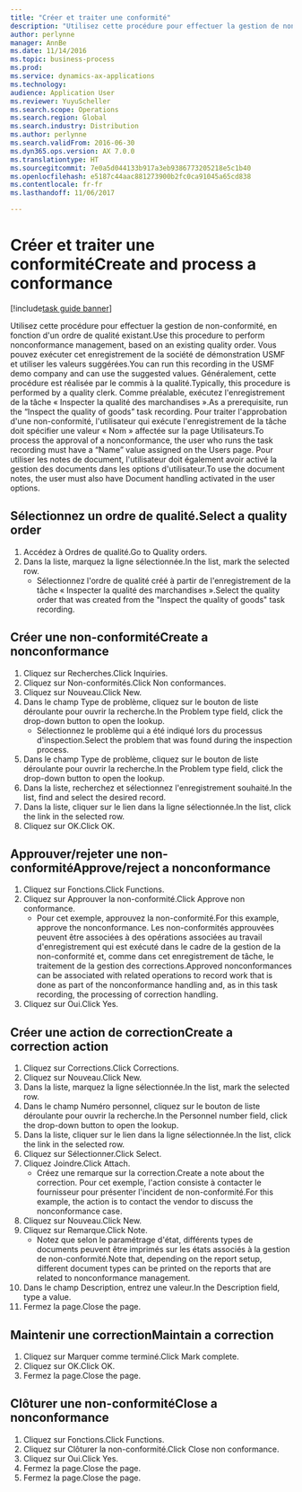 ```yaml
---
title: "Créer et traiter une conformité"
description: "Utilisez cette procédure pour effectuer la gestion de non-conformité, en fonction d'un ordre de qualité existant."
author: perlynne
manager: AnnBe
ms.date: 11/14/2016
ms.topic: business-process
ms.prod: 
ms.service: dynamics-ax-applications
ms.technology: 
audience: Application User
ms.reviewer: YuyuScheller
ms.search.scope: Operations
ms.search.region: Global
ms.search.industry: Distribution
ms.author: perlynne
ms.search.validFrom: 2016-06-30
ms.dyn365.ops.version: AX 7.0.0
ms.translationtype: HT
ms.sourcegitcommit: 7e0a5d044133b917a3eb9386773205218e5c1b40
ms.openlocfilehash: e5187c44aac881273900b2fc0ca91045a65cd838
ms.contentlocale: fr-fr
ms.lasthandoff: 11/06/2017

---
```

# <a name="create-and-process-a-conformance"></a><span data-ttu-id="625d5-103">Créer et traiter une conformité</span><span class="sxs-lookup"><span data-stu-id="625d5-103">Create and process a conformance</span></span>

[!include[task guide banner](../../includes/task-guide-banner.md)]

<span data-ttu-id="625d5-104">Utilisez cette procédure pour effectuer la gestion de non-conformité, en fonction d'un ordre de qualité existant.</span><span class="sxs-lookup"><span data-stu-id="625d5-104">Use this procedure to perform nonconformance management, based on an existing quality order.</span></span> <span data-ttu-id="625d5-105">Vous pouvez exécuter cet enregistrement de la société de démonstration USMF et utiliser les valeurs suggérées.</span><span class="sxs-lookup"><span data-stu-id="625d5-105">You can run this recording in the USMF demo company and can use the suggested values.</span></span> <span data-ttu-id="625d5-106">Généralement, cette procédure est réalisée par le commis à la qualité.</span><span class="sxs-lookup"><span data-stu-id="625d5-106">Typically, this procedure is performed by a quality clerk.</span></span>  <span data-ttu-id="625d5-107">Comme préalable, exécutez l'enregistrement de la tâche « Inspecter la qualité des marchandises ».</span><span class="sxs-lookup"><span data-stu-id="625d5-107">As a prerequisite, run the “Inspect the quality of goods” task recording.</span></span> <span data-ttu-id="625d5-108">Pour traiter l'approbation d'une non-conformité, l'utilisateur qui exécute l'enregistrement de la tâche doit spécifier une valeur « Nom » affectée sur la page Utilisateurs.</span><span class="sxs-lookup"><span data-stu-id="625d5-108">To process the approval of a nonconformance, the user who runs the task recording must have a “Name” value assigned on the Users page.</span></span> <span data-ttu-id="625d5-109">Pour utiliser les notes de document, l'utilisateur doit également avoir activé la gestion des documents dans les options d'utilisateur.</span><span class="sxs-lookup"><span data-stu-id="625d5-109">To use the document notes, the user must also have Document handling activated in the user options.</span></span>


## <a name="select-a-quality-order"></a><span data-ttu-id="625d5-110">Sélectionnez un ordre de qualité.</span><span class="sxs-lookup"><span data-stu-id="625d5-110">Select a quality order</span></span>
1. <span data-ttu-id="625d5-111">Accédez à Ordres de qualité.</span><span class="sxs-lookup"><span data-stu-id="625d5-111">Go to Quality orders.</span></span>
2. <span data-ttu-id="625d5-112">Dans la liste, marquez la ligne sélectionnée.</span><span class="sxs-lookup"><span data-stu-id="625d5-112">In the list, mark the selected row.</span></span>
    * <span data-ttu-id="625d5-113">Sélectionnez l'ordre de qualité créé à partir de l'enregistrement de la tâche « Inspecter la qualité des marchandises ».</span><span class="sxs-lookup"><span data-stu-id="625d5-113">Select the quality order that was created from the "Inspect the quality of goods" task recording.</span></span>  

## <a name="create-a-nonconformance"></a><span data-ttu-id="625d5-114">Créer une non-conformité</span><span class="sxs-lookup"><span data-stu-id="625d5-114">Create a nonconformance</span></span>
1. <span data-ttu-id="625d5-115">Cliquez sur Recherches.</span><span class="sxs-lookup"><span data-stu-id="625d5-115">Click Inquiries.</span></span>
2. <span data-ttu-id="625d5-116">Cliquez sur Non-conformités.</span><span class="sxs-lookup"><span data-stu-id="625d5-116">Click Non conformances.</span></span>
3. <span data-ttu-id="625d5-117">Cliquez sur Nouveau.</span><span class="sxs-lookup"><span data-stu-id="625d5-117">Click New.</span></span>
4. <span data-ttu-id="625d5-118">Dans le champ Type de problème, cliquez sur le bouton de liste déroulante pour ouvrir la recherche.</span><span class="sxs-lookup"><span data-stu-id="625d5-118">In the Problem type field, click the drop-down button to open the lookup.</span></span>
    * <span data-ttu-id="625d5-119">Sélectionnez le problème qui a été indiqué lors du processus d'inspection.</span><span class="sxs-lookup"><span data-stu-id="625d5-119">Select the problem that was found during the inspection process.</span></span>  
5. <span data-ttu-id="625d5-120">Dans le champ Type de problème, cliquez sur le bouton de liste déroulante pour ouvrir la recherche.</span><span class="sxs-lookup"><span data-stu-id="625d5-120">In the Problem type field, click the drop-down button to open the lookup.</span></span>
6. <span data-ttu-id="625d5-121">Dans la liste, recherchez et sélectionnez l'enregistrement souhaité.</span><span class="sxs-lookup"><span data-stu-id="625d5-121">In the list, find and select the desired record.</span></span>
7. <span data-ttu-id="625d5-122">Dans la liste, cliquer sur le lien dans la ligne sélectionnée.</span><span class="sxs-lookup"><span data-stu-id="625d5-122">In the list, click the link in the selected row.</span></span>
8. <span data-ttu-id="625d5-123">Cliquez sur OK.</span><span class="sxs-lookup"><span data-stu-id="625d5-123">Click OK.</span></span>

## <a name="approvereject-a-nonconformance"></a><span data-ttu-id="625d5-124">Approuver/rejeter une non-conformité</span><span class="sxs-lookup"><span data-stu-id="625d5-124">Approve/reject a nonconformance</span></span>
1. <span data-ttu-id="625d5-125">Cliquez sur Fonctions.</span><span class="sxs-lookup"><span data-stu-id="625d5-125">Click Functions.</span></span>
2. <span data-ttu-id="625d5-126">Cliquez sur Approuver la non-conformité.</span><span class="sxs-lookup"><span data-stu-id="625d5-126">Click Approve non conformance.</span></span>
    * <span data-ttu-id="625d5-127">Pour cet exemple, approuvez la non-conformité.</span><span class="sxs-lookup"><span data-stu-id="625d5-127">For this example, approve the nonconformance.</span></span> <span data-ttu-id="625d5-128">Les non-conformités approuvées peuvent être associées à des opérations associées au travail d'enregistrement qui est exécuté dans le cadre de la gestion de la non-conformité et, comme dans cet enregistrement de tâche, le traitement de la gestion des corrections.</span><span class="sxs-lookup"><span data-stu-id="625d5-128">Approved nonconformances can be associated with related operations to record work that is done as part of the nonconformance handling and, as in this task recording, the processing of correction handling.</span></span>  
3. <span data-ttu-id="625d5-129">Cliquez sur Oui.</span><span class="sxs-lookup"><span data-stu-id="625d5-129">Click Yes.</span></span>

## <a name="create-a-correction-action"></a><span data-ttu-id="625d5-130">Créer une action de correction</span><span class="sxs-lookup"><span data-stu-id="625d5-130">Create a correction action</span></span>
1. <span data-ttu-id="625d5-131">Cliquez sur Corrections.</span><span class="sxs-lookup"><span data-stu-id="625d5-131">Click Corrections.</span></span>
2. <span data-ttu-id="625d5-132">Cliquez sur Nouveau.</span><span class="sxs-lookup"><span data-stu-id="625d5-132">Click New.</span></span>
3. <span data-ttu-id="625d5-133">Dans la liste, marquez la ligne sélectionnée.</span><span class="sxs-lookup"><span data-stu-id="625d5-133">In the list, mark the selected row.</span></span>
4. <span data-ttu-id="625d5-134">Dans le champ Numéro personnel, cliquez sur le bouton de liste déroulante pour ouvrir la recherche.</span><span class="sxs-lookup"><span data-stu-id="625d5-134">In the Personnel number field, click the drop-down button to open the lookup.</span></span>
5. <span data-ttu-id="625d5-135">Dans la liste, cliquer sur le lien dans la ligne sélectionnée.</span><span class="sxs-lookup"><span data-stu-id="625d5-135">In the list, click the link in the selected row.</span></span>
6. <span data-ttu-id="625d5-136">Cliquez sur Sélectionner.</span><span class="sxs-lookup"><span data-stu-id="625d5-136">Click Select.</span></span>
7. <span data-ttu-id="625d5-137">Cliquez Joindre.</span><span class="sxs-lookup"><span data-stu-id="625d5-137">Click Attach.</span></span>
    * <span data-ttu-id="625d5-138">Créez une remarque sur la correction.</span><span class="sxs-lookup"><span data-stu-id="625d5-138">Create a note about the correction.</span></span> <span data-ttu-id="625d5-139">Pour cet exemple, l'action consiste à contacter le fournisseur pour présenter l'incident de non-conformité.</span><span class="sxs-lookup"><span data-stu-id="625d5-139">For this example, the action is to contact the vendor to discuss the nonconformance case.</span></span>  
8. <span data-ttu-id="625d5-140">Cliquez sur Nouveau.</span><span class="sxs-lookup"><span data-stu-id="625d5-140">Click New.</span></span>
9. <span data-ttu-id="625d5-141">Cliquez sur Remarque.</span><span class="sxs-lookup"><span data-stu-id="625d5-141">Click Note.</span></span>
    * <span data-ttu-id="625d5-142">Notez que selon le paramétrage d'état, différents types de documents peuvent être imprimés sur les états associés à la gestion de non-conformité.</span><span class="sxs-lookup"><span data-stu-id="625d5-142">Note that, depending on the report setup, different document types can be printed on the reports that are related to nonconformance management.</span></span>  
10. <span data-ttu-id="625d5-143">Dans le champ Description, entrez une valeur.</span><span class="sxs-lookup"><span data-stu-id="625d5-143">In the Description field, type a value.</span></span>
11. <span data-ttu-id="625d5-144">Fermez la page.</span><span class="sxs-lookup"><span data-stu-id="625d5-144">Close the page.</span></span>

## <a name="maintain-a-correction"></a><span data-ttu-id="625d5-145">Maintenir une correction</span><span class="sxs-lookup"><span data-stu-id="625d5-145">Maintain a correction</span></span>
1. <span data-ttu-id="625d5-146">Cliquez sur Marquer comme terminé.</span><span class="sxs-lookup"><span data-stu-id="625d5-146">Click Mark complete.</span></span>
2. <span data-ttu-id="625d5-147">Cliquez sur OK.</span><span class="sxs-lookup"><span data-stu-id="625d5-147">Click OK.</span></span>
3. <span data-ttu-id="625d5-148">Fermez la page.</span><span class="sxs-lookup"><span data-stu-id="625d5-148">Close the page.</span></span>

## <a name="close-a-nonconformance"></a><span data-ttu-id="625d5-149">Clôturer une non-conformité</span><span class="sxs-lookup"><span data-stu-id="625d5-149">Close a nonconformance</span></span>
1. <span data-ttu-id="625d5-150">Cliquez sur Fonctions.</span><span class="sxs-lookup"><span data-stu-id="625d5-150">Click Functions.</span></span>
2. <span data-ttu-id="625d5-151">Cliquez sur Clôturer la non-conformité.</span><span class="sxs-lookup"><span data-stu-id="625d5-151">Click Close non conformance.</span></span>
3. <span data-ttu-id="625d5-152">Cliquez sur Oui.</span><span class="sxs-lookup"><span data-stu-id="625d5-152">Click Yes.</span></span>
4. <span data-ttu-id="625d5-153">Fermez la page.</span><span class="sxs-lookup"><span data-stu-id="625d5-153">Close the page.</span></span>
5. <span data-ttu-id="625d5-154">Fermez la page.</span><span class="sxs-lookup"><span data-stu-id="625d5-154">Close the page.</span></span>

